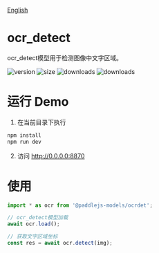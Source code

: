 [English](./README.md)

# ocr_detect

ocr_detect模型用于检测图像中文字区域。

<img src="https://img.shields.io/npm/v/@paddlejs-models/ocrdet?color=success" alt="version"> <img src="https://img.shields.io/bundlephobia/min/@paddlejs-models/ocrdet" alt="size"> <img src="https://img.shields.io/npm/dm/@paddlejs-models/ocrdet?color=orange" alt="downloads"> <img src="https://img.shields.io/npm/dt/@paddlejs-models/ocrdet" alt="downloads">

# 运行 Demo
1. 在当前目录下执行
``` bash
npm install
npm run dev
```
2. 访问 http://0.0.0.0:8870

# 使用

```js
import * as ocr from '@paddlejs-models/ocrdet';

// ocr_detect模型加载
await ocr.load();

// 获取文字区域坐标
const res = await ocr.detect(img);

```
